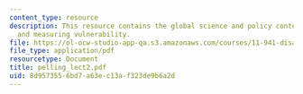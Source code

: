 ```yaml
---
content_type: resource
description: This resource contains the global science and policy context, urban vulnerability,
  and measuring vulnerability.
file: https://ol-ocw-studio-app-qa.s3.amazonaws.com/courses/11-941-disaster-vulnerability-and-resilience-spring-2005/8d9573556bd7a63ec13af323de9b6a2d_pelling_lect2.pdf
file_type: application/pdf
resourcetype: Document
title: pelling_lect2.pdf
uid: 8d957355-6bd7-a63e-c13a-f323de9b6a2d
---
```

